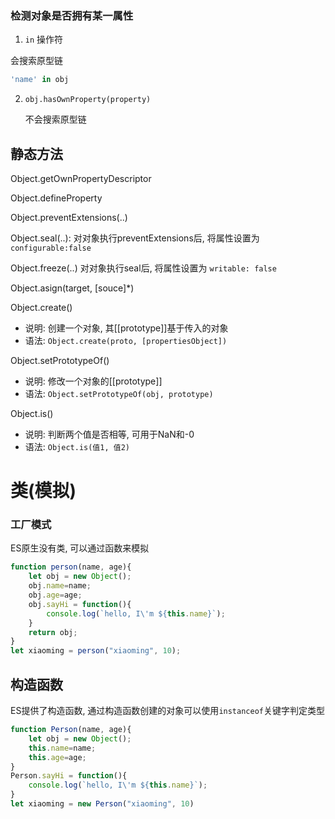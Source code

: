 ### 检测对象是否拥有某一属性

1.  `in` 操作符

   会搜索原型链

   ```js
'name' in obj
   ```

2. `obj.hasOwnProperty(property)` 

   不会搜索原型链

## 静态方法

Object.getOwnPropertyDescriptor

Object.defineProperty

Object.preventExtensions(..)

Object.seal(..): 对对象执行preventExtensions后, 将属性设置为 `configurable:false`

Object.freeze(..) 对对象执行seal后, 将属性设置为 `writable: false`

Object.asign(target, [souce]*)

Object.create()

* 说明: 创建一个对象, 其[[prototype]]基于传入的对象
* 语法: `Object.create(proto, [propertiesObject])`

Object.setPrototypeOf()

* 说明: 修改一个对象的[[prototype]]
* 语法: `Object.setPrototypeOf(obj, prototype)`

Object.is()

* 说明: 判断两个值是否相等, 可用于NaN和-0
* 语法: `Object.is(值1, 值2)`

# 类(模拟)

### 工厂模式

ES原生没有类, 可以通过函数来模拟

```js
function person(name, age){
    let obj = new Object();
    obj.name=name;
    obj.age=age;
    obj.sayHi = function(){
    	console.log(`hello, I\'m ${this.name}`);
    }
    return obj;
}
let xiaoming = person("xiaoming", 10);
```

## 构造函数

ES提供了构造函数, 通过构造函数创建的对象可以使用`instanceof`关键字判定类型

```js
function Person(name, age){
    let obj = new Object();
    this.name=name;
    this.age=age;
}
Person.sayHi = function(){
    console.log(`hello, I\'m ${this.name}`);
}
let xiaoming = new Person("xiaoming", 10)
```

